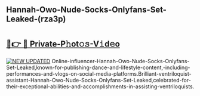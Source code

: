 ## Hannah-Owo-Nude-Socks-Onlyfans-Set-Leaked-(rza3p)


# <h2><a href="https://mediaupload.pro?-19M">🔗👉 🔴 Private-P𝚑ot𝚘𝚜-V𝚒d𝚎o</a></h2>

[![NEW UPDATED](https://i.imgur.com/0qMVB7G.gif)](https://mediaupload.pro?-19M)
Online-influencer-Hannah-Owo-Nude-Socks-Onlyfans-Set-Leaked,known-for-publishing-dance-and-lifestyle-content,-including-performances-and-vlogs-on-social-media-platforms.Brilliant-ventriloquist-assistant-Hannah-Owo-Nude-Socks-Onlyfans-Set-Leaked,celebrated-for-their-exceptional-abilities-and-accomplishments-in-assisting-ventriloquists.  
